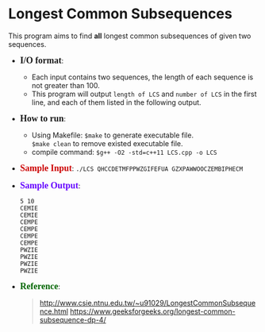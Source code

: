 # Longest Common Subsequences

This program aims to find **all** longest common subsequences of given two sequences.

+ <font size=4 face="黑体">**I/O format**</font>:
    + Each input contains two sequences, the length of each sequence is not greater than 100.
    + This program will output `length of LCS` and `number of LCS` in the first line, and each of them listed in the following output.
+ <font size=4 face="黑体">**How to run**</font>:
    + Using Makefile:
```$make``` to generate executable file.  
```$make clean``` to remove existed executable file.  
    + compile command:
    ```$g++ -O2 -std=c++11 LCS.cpp -o LCS```

+ <font color=#cc0000 size=4 face="黑体">**Sample Input**</font>:
```./LCS QHCCDETMFPPWZGIFEFUA GZXPAWWOOCZEMBIPHECM```
+ <font color=#6600ff size=4 face="黑体">**Sample Output**</font>:
    ```
    5 10
    CEMIE
    CEMIE
    CEMPE
    CEMPE
    CEMPE
    CEMPE
    PWZIE
    PWZIE
    PWZIE
    PWZIE
    ```
+ <font color=#006600 size=4 face="黑体">**Reference**</font>:
    >http://www.csie.ntnu.edu.tw/~u91029/LongestCommonSubsequence.html
     >https://www.geeksforgeeks.org/longest-common-subsequence-dp-4/


